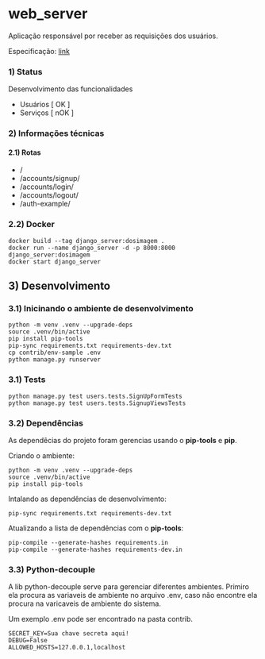 # web_server

Aplicação responsável por receber as requisições dos usuários.

Especificação: [link](https://github.com/Dosimagem/web_server/tree/main/spec)

### 1) Status

Desenvolvimento das funcionalidades

- Usuários [ OK ]
- Serviços [ nOK ]


### 2) Informações técnicas

#### 2.1) Rotas

- <domain>/
- <domain>/accounts/signup/
- <domain>/accounts/login/
- <domain>/accounts/logout/
- <domain>/auth-example/

### 2.2) Docker

```console
docker build --tag django_server:dosimagem .
docker run --name django_server -d -p 8000:8000 django_server:dosimagem
docker start django_server
```

## 3) Desenvolvimento

### 3.1) Inicinando o ambiente de desenvolvimento

```
python -m venv .venv --upgrade-deps
source .venv/bin/active
pip install pip-tools
pip-sync requirements.txt requirements-dev.txt
cp contrib/env-sample .env
python manage.py runserver
```

### 3.1) Tests

```console
python manage.py test users.tests.SignUpFormTests
python manage.py test users.tests.SignupViewsTests
```

### 3.2) Dependências

As dependêcias do projeto foram gerencias usando o **pip-tools** e **pip**.

Criando o ambiente:

```console
python -m venv .venv --upgrade-deps
source .venv/bin/active
pip install pip-tools
```

Intalando as dependências de desenvolvimento:

```console
pip-sync requirements.txt requirements-dev.txt
```

Atualizando a lista de dependências com o **pip-tools**:

```console
pip-compile --generate-hashes requirements.in
pip-compile --generate-hashes requirements-dev.in
```

### 3.3) Python-decouple

A lib python-decouple serve para gerenciar diferentes ambientes. Primiro ela procura as variaveis de ambiente no arquivo .env, caso não encontre ela procura na varicaveis de ambiente do sistema.

Um exemplo .env pode ser encontrado na pasta contrib.

```console
SECRET_KEY=Sua chave secreta aqui!
DEBUG=False
ALLOWED_HOSTS=127.0.0.1,localhost
```
